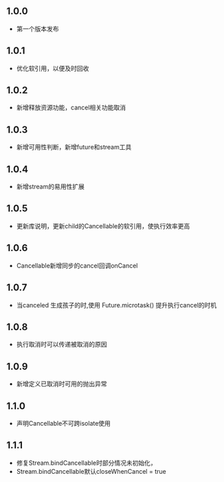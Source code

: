## 1.0.0

* 第一个版本发布

## 1.0.1

* 优化软引用，以便及时回收

## 1.0.2

* 新增释放资源功能，cancel相关功能取消

## 1.0.3

* 新增可用性判断，新增future和stream工具

## 1.0.4

* 新增stream的易用性扩展

## 1.0.5

* 更新库说明，更新child的Cancellable的软引用，使执行效率更高

## 1.0.6

* Cancellable新增同步的cancel回调onCancel

## 1.0.7

* 当canceled 生成孩子的时,使用 Future.microtask() 提升执行cancel的时机

## 1.0.8

* 执行取消时可以传递被取消的原因

## 1.0.9

* 新增定义已取消时可用的抛出异常

## 1.1.0

* 声明Cancellable不可跨isolate使用

## 1.1.1

* 修复Stream.bindCancellable时部分情况未初始化，
* Stream.bindCancellable默认closeWhenCancel = true